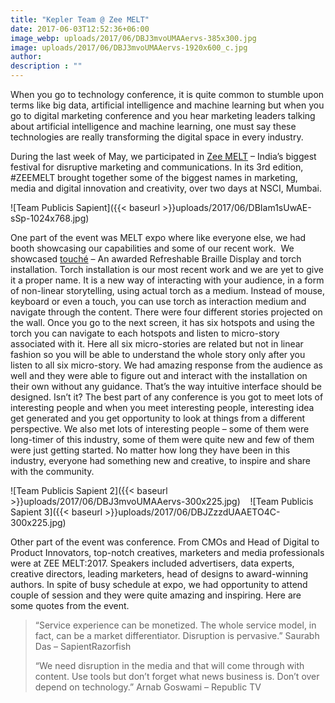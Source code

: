 ```yaml
---
title: "Kepler Team @ Zee MELT"
date: 2017-06-03T12:52:36+06:00
image_webp: uploads/2017/06/DBJ3mvoUMAAervs-385x300.jpg
image: uploads/2017/06/DBJ3mvoUMAAervs-1920x600_c.jpg
author: 
description : ""
---
```


When you go to technology conference, it is quite common to stumble upon terms like big data, artificial intelligence and machine learning but when you go to digital marketing conference and you hear marketing leaders talking about artificial intelligence and machine learning, one must say these technologies are really transforming the digital space in every industry.

During the last week of May, we participated in [Zee MELT](http://zeemelt.com/) – India’s biggest festival for disruptive marketing and communications. In its 3rd edition, #ZEEMELT brought together some of the biggest names in marketing, media and digital innovation and creativity, over two days at NSCI, Mumbai.

![Team Publicis Sapient]({{< baseurl >}}uploads/2017/06/DBIam1sUwAE-sSp-1024x768.jpg)

One part of the event was MELT expo where like everyone else, we had booth showcasing our capabilities and some of our recent work.  We showcased [touché](http://touche.world/) – An awarded Refreshable Braille Display and torch installation. Torch installation is our most recent work and we are yet to give it a proper name. It is a new way of interacting with your audience, in a form of non-linear storytelling, using actual torch as a medium. Instead of mouse, keyboard or even a touch, you can use torch as interaction medium and navigate through the content. There were four different stories projected on the wall. Once you go to the next screen, it has six hotspots and using the torch you can navigate to each hotspots and listen to micro-story associated with it. Here all six micro-stories are related but not in linear fashion so you will be able to understand the whole story only after you listen to all six micro-story. We had amazing response from the audience as well and they were able to figure out and interact with the installation on their own without any guidance. That’s the way intuitive interface should be designed. Isn’t it? The best part of any conference is you got to meet lots of interesting people and when you meet interesting people, interesting idea get generated and you get opportunity to look at things from a different perspective. We also met lots of interesting people – some of them were long-timer of this industry, some of them were quite new and few of them were just getting started. No matter how long they have been in this industry, everyone had something new and creative, to inspire and share with the community.

![Team Publicis Sapient 2]({{< baseurl >}}uploads/2017/06/DBJ3mvoUMAAervs-300x225.jpg)&nbsp;&nbsp;&nbsp;&nbsp;![Team Publicis Sapient 3]({{< baseurl >}}uploads/2017/06/DBJZzzdUAAETO4C-300x225.jpg)


Other part of the event was conference. From CMOs and Head of Digital to Product Innovators, top-notch creatives, marketers and media professionals were at ZEE MELT:2017. Speakers included advertisers, data experts, creative directors, leading marketers, head of designs to award-winning authors. In spite of busy schedule at expo, we had opportunity to attend couple of session and they were quite amazing and inspiring. Here are some quotes from the event.

> “Service experience can be monetized. The whole service model, in fact, can be a market differentiator. Disruption is pervasive.” Saurabh Das – SapientRazorfish
> 
> “We need disruption in the media and that will come through with content. Use tools but don’t forget what news business is. Don’t over depend on technology.” Arnab Goswami – Republic TV
